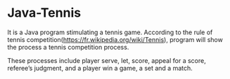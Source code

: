 # Java-Tennis

It is a Java program stimulating a tennis game. According to the rule of tennis competition(https://fr.wikipedia.org/wiki/Tennis), program will show the process a tennis competition process.

These processes include player serve, let, score, appeal for a score, referee’s judgment, and a player win a game, a set and a match.
